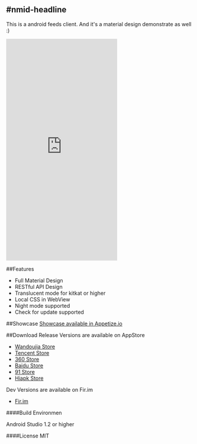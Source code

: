 #nmid-headline
--------

This is a android feeds client. And it's a material design demonstrate as well :)

<iframe src="https://appetize.io/embed/r2bcrm0qy386md3fv37ye47z7c?device=nexus5&scale=75&autoplay=false&orientation=portrait&deviceColor=black" width="300px" height="597px" frameborder="0" scrolling="no"></iframe>

##Features
* Full Material Design
* RESTful API Design
* Translucent mode for kitkat or higher
* Local CSS in WebView
* Night mode supported
* Check for update supported


##Showcase
[Showcase available in Appetize.io](https://appetize.io/app/r2bcrm0qy386md3fv37ye47z7c)

##Download
Release Versions are available on AppStore

* [Wandoujia Store](http://www.wandoujia.com/apps/cn.edu.cqupt.nmid.headline) 
* [Tencent Store](http://sj.qq.com/myapp/detail.htm?apkName=cn.edu.cqupt.nmid.headline)  
* [360 Store](http://zhushou.360.cn/detail/index/soft_id/2781053?recrefer=SE_D_%E9%80%9A%E4%BF%A1%E5%A4%B4%E6%9D%A1)  
* [Baidu Store](http://shouji.baidu.com/software/item?docid=7599338&from=as)  
* [91 Store](http://apk.91.com/Soft/Android/cn.edu.cqupt.nmid.headline-206-2.06.html)
* [Hiapk Store](http://apk.hiapk.com/appinfo/cn.edu.cqupt.nmid.headline/206)  

Dev Versions are available on Fir.im

* [Fir.im](http://fir.im/rkxv/)

####Build Environmen

Android Studio 1.2 or higher

####License
MIT
